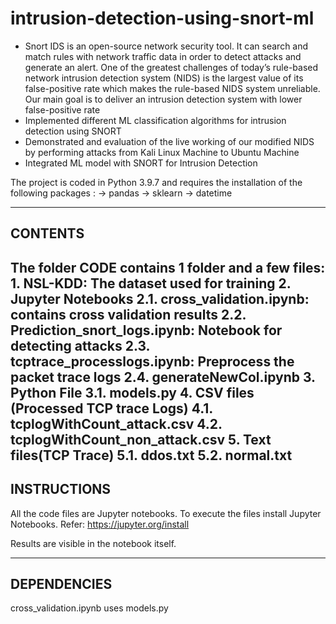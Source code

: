 # intrusion-detection-using-snort-ml
- Snort IDS is an open-source network security tool. It can search and match rules
with network traffic data in order to detect attacks and generate an alert. One
of the greatest challenges of today’s rule-based network intrusion detection system
(NIDS) is the largest value of its false-positive rate which makes the rule-based NIDS
system unreliable. Our main goal is to deliver an intrusion detection system with
lower false-positive rate
- Implemented different ML classification algorithms for intrusion detection
using SNORT
- Demonstrated and evaluation of the live working of our modified NIDS by
performing attacks from Kali Linux Machine to Ubuntu Machine
- Integrated ML model with SNORT for Intrusion Detection 

The project is coded in Python 3.9.7 and requires the installation of the following packages :
    -> pandas
    -> sklearn
    -> datetime

---------
CONTENTS
---------
The folder CODE contains 1 folder and a few files:
    1. NSL-KDD: The dataset used for training
    2. Jupyter Notebooks
        2.1. cross_validation.ipynb: contains cross validation results
        2.2. Prediction_snort_logs.ipynb: Notebook for detecting attacks
        2.3. tcptrace_processlogs.ipynb: Preprocess the packet trace logs
        2.4. generateNewCol.ipynb
    3. Python File 
        3.1. models.py
    4. CSV files (Processed TCP trace Logs)
        4.1. tcplogWithCount_attack.csv
        4.2. tcplogWithCount_non_attack.csv
    5. Text files(TCP Trace)
        5.1. ddos.txt
        5.2. normal.txt
-------------
INSTRUCTIONS
-------------
All the code files are Jupyter notebooks. To execute the files install Jupyter Notebooks.
Refer: https://jupyter.org/install

Results are visible in the notebook itself.

-------------
DEPENDENCIES
-------------
cross_validation.ipynb uses models.py

